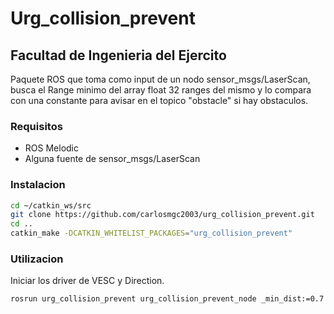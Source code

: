 # Urg_collision_prevent

## Facultad de Ingenieria del Ejercito

Paquete ROS que toma como input de un nodo sensor_msgs/LaserScan, busca el Range minimo del array float 32 ranges del mismo y lo compara con una constante para avisar en el topico "obstacle" si hay obstaculos.

### Requisitos

* ROS Melodic
* Alguna fuente de sensor_msgs/LaserScan

### Instalacion

```bash
cd ~/catkin_ws/src
git clone https://github.com/carlosmgc2003/urg_collision_prevent.git
cd ..
catkin_make -DCATKIN_WHITELIST_PACKAGES="urg_collision_prevent"

```

### Utilizacion
Iniciar los driver de VESC y Direction.
```bash
rosrun urg_collision_prevent urg_collision_prevent_node _min_dist:=0.7
```
